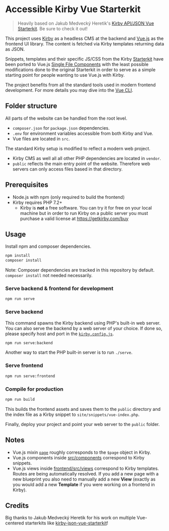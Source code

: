 # Accessible Kirby Vue Starterkit

> Heavily based on Jakub Medvecký Heretik's [Kirby API/JSON Vue Starterkit](https://github.com/jmheretik/kirby-json-vue-starterkit). Be sure to check it out!

This project uses [Kirby](https://getkirby.com/) as a headless CMS at the backend and [Vue.js](https://vuejs.org/) as the frontend UI library. The content is fetched via Kirby templates returning data as JSON.

Snippets, templates and their specific JS/CSS from the Kirby [Starterkit](https://github.com/getkirby/starterkit) have been ported to Vue.js [Single File Components](https://vuejs.org/v2/guide/single-file-components.html) with the least possible modifications done to the original Starterkit in order to serve as a simple starting point for people wanting to use Vue.js with Kirby.

The project benefits from all the standard tools used in modern frontend development. For more details you may dive into the [Vue CLI](https://cli.vuejs.org/).

## Folder structure

All parts of the website can be handled from the root level.
  - `composer.json` for `package.json` dependencies.
  - `.env` for environment variables accessible from both Kirby and Vue.
  - Vue files are located in `src`.

The standard Kirby setup is modified to reflect a modern web project.
- Kirby CMS as well all all other PHP dependencies are located in `vendor`.
- `public` reflects the main entry point of the website. Therefore web servers can only access files based in that directory.

## Prerequisites

- Node.js with npm (only required to build the frontend)
- Kirby requires PHP 7.2+
  - Kirby is **not** a free software. You can try it for free on your local machine but in order to run Kirby on a public server you must purchase a valid license at https://getkirby.com/buy

## Usage

Install npm and composer dependencies.

```bash
npm install
composer install
```

Note: Composer dependencies are tracked in this repository by default. `composer install` not needed necessarily.

### Serve backend & frontend for development

```bash
npm run serve
```

### Serve backend

This command spawns the Kirby backend using PHP's built-in web server. You can also serve the backend by a web server of your choice. If done so, please specify host and port in the [`kirby.config.js`](kirby.config.js).

```bash
npm run serve:backend
```

Another way to start the PHP built-in server is to run `./serve`.

### Serve frontend

```bash
npm run serve:frontend
```

### Compile for production

```bash
npm run build
```

This builds the frontend assets and saves them to the `public` directory and the index file as a Kirby snippet to `site/snippets/vue-index.php`.

Finally, deploy your project and point your web server to the `public` folder.

## Notes

- Vue.js mixin [`page`](frontend/src/components/mixins/page.js) roughly corresponds to the `$page` object in Kirby.
- Vue.js components inside [src/components](src/components) correspond to Kirby snippets.
- Vue.js views inside [frontend/src/views](frontend/src/views) correspond to Kirby templates. Routes are being automatically resolved. If you add a new page with a new blueprint you also need to manually add a new **View** (exactly as you would add a new **Template** if you were working on a frontend in Kirby).

## Credits

Big thanks to Jakub Medvecký Heretik for his work on multiple Vue-centered starterkits like [kirby-json-vue-starterkit](https://github.com/jmheretik/kirby-json-vue-starterkit)!
